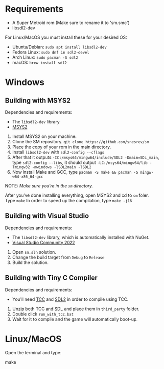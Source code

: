 # Requirements
  * A Super Metroid rom (Make sure to rename it to 'sm.smc')
  * libsdl2-dev
  
 For Linux/MacOS you must install these for your desired OS:
 * Ubuntu/Debian: `sudo apt install libsdl2-dev`
 * Fedora Linux: `sudo dnf in sdl2-devel`
 * Arch Linux: `sudo pacman -S sdl2`
 * macOS: `brew install sdl2`

# Windows

## Building with MSYS2

Dependencies and requirements:
  * The `libsdl2-dev` library
  * [MSYS2](https://www.msys2.org)

1. Install MSYS2 on your machine.
2. Clone the SM repository. `git clone https://github.com/snesrev/sm`
3. Place the copy of your rom in the main directory.
4. Install `libsdl2-dev` with `sdl2-config --cflags`
5. After that it outputs `-IC:/msys64/mingw64/include/SDL2 -Dmain=SDL_main`, type `sdl2-config --libs`, it should output `-LC:/msys64/mingw64/lib -lmingw32 -mwindows -lSDL2main -lSDL2`
6. Now install Make and GCC, type `pacman -S make && pacman -S mingw-w64-x86_64-gcc`

NOTE: *Make sure you're in the `sm` directory.*

After you've done installing everything, open MSYS2 and cd to `sm` foler. Type `make`
In order to speed up the compilation, type `make -j16`

## Building with Visual Studio

Dependencies and requirements:
 * The `libsdl2-dev` library, which is automatically installed with NuGet.
 * [Visual Studio Community 2022](https://visualstudio.microsoft.com)

1. Open `sm.sln` solution.
2. Change the build target from `Debug` to `Release`
3. Build the solution.

## Building with Tiny C Compiler

 Dependencies and requirements:
 * You'll need [TCC](https://github.com/FitzRoyX/tinycc/releases/download/tcc_20221020/tcc_20221020.zip) and [SDL2](https://github.com/libsdl-org/SDL/releases/download/release-2.24.1/SDL2-devel-2.24.1-VC.zip) in order to compile using TCC.

1. Unzip both TCC and SDL and place them in `third_party` folder.
2. Double click `run_with_tcc.bat`
3. Wait for it to compile and the game will automatically boot-up.

# Linux/MacOS

Open the terminal and type:

make
